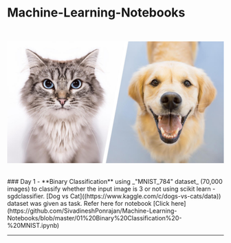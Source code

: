 # Machine-Learning-Notebooks
<br>

![Binary Classification](https://raw.githubusercontent.com/SivadineshPonrajan/Machine-Learning-Notebooks/master/Images/01.jpeg)

<br>
### Day 1 - **Binary Classification** using _"MNIST_784" dataset_ (70,000 images) to classify whether the input image is 3 or not using scikit learn - sgdclassifier. [Dog vs Cat]((https://www.kaggle.com/c/dogs-vs-cats/data)) dataset was given as task. Refer here for notebook [Click here](https://github.com/SivadineshPonrajan/Machine-Learning-Notebooks/blob/master/01%20Binary%20Classification%20-%20MNIST.ipynb)

<br>

***
